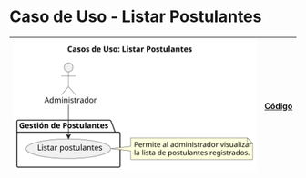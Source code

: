 # Caso de Uso - Listar Postulantes

| ![Diagrama de Clases](/casos_de_uso/imagenes/administrador/Listar_Postulantes.svg) | [Código](/casos_de_uso/diagrama_casos_de_uso/administrador/listar_postulantes/listar_postulantes1.puml) |
|------------------------------------------------------------------------------------|---------------------------------------------------------------------------------------------------------|